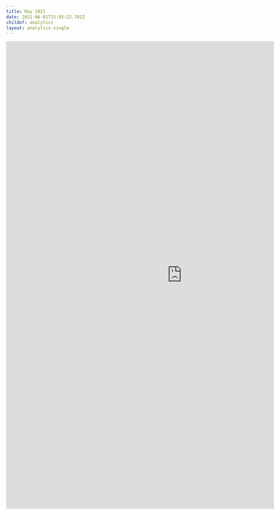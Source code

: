 ```yaml
---
title: May 2021
date: 2021-06-01T15:03:22.782Z
childof: analytics
layout: analytics-single
---
```

<iframe width="960" height="1280" src="https://datastudio.google.com/embed/reporting/3c73c405-308f-4b74-ae24-a4d1d2d52135/page/tPw8" frameborder="0" style="border:0" allowfullscreen></iframe>